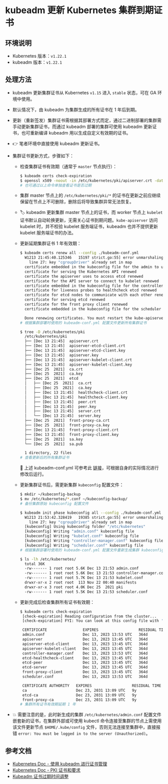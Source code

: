# kubeadm 更新 Kubernetes 集群到期证书

## 环境说明

- Kubernetes 版本：`v1.22.1`
- kubeadm 版本：`v1.22.1`

## 处理方法

- kubeadm 更新集群证书从 Kubernetes `v1.15` 进入 `stable` 状态，可在 GA 环境中使用。
- 默认情况下，由 kubeadm 为集群生成的所有证书在 1 年后到期。
- 更新（重新签发）集群证书需根据其部署方式而定，通过二进制部署的集群需手动更新集群证书，而通过 kubeadm 部署的集群可使用 kubeadm 更新证书，也可重新编译 kubeadm 用以生成自定义有效期的证书。
- 👉 笔者环境中直接使用 kubeadm 更新证书。
- 集群证书更新方式，步骤如下：
  - 检查集群证书有效期（通常于 `master` 节点执行）：

    ```bash
    $ kubeadm certs check-expiration
    $ openssl x509 -noout -in /etc/kubernetes/pki/apiserver.crt -dates
    # 也可通过以上命令单独查看证书是否过期
    ```

  - 集群 master 节点上的 `/etc/kubernetes/pki/*` 的证书在更新之前应继续保留在节点上不可删除，删除后将导致集群异常无法恢复。
  - 🏷 kubeadm 更新集群 master 节点上的证书，而 worker 节点上 `kubelet` 证书默认自动轮换更新，无需关心证书到期问题。`kube-apiserver` 访问 kubelet 时，并不校验 kubelet 服务端证书，kubeadm 也并不提供更新 kubelet 服务端证书的办法。
  - 更新延期集群证书 1 年有效期：

    ```bash
    $ kubeadm certs renew all --config ./kubeadm-conf.yml
      W1213 21:45:40.125346   15197 strict.go:55] error unmarshaling configuration schema.GroupVersionKind{Group:"kubelet.config.k8s.io", Version:"v1beta1", Kind:"KubeletConfiguration"}: error converting YAML to JSON: yaml: unmarshal errors:
        line 27: key "cgroupDriver" already set in map
      certificate embedded in the kubeconfig file for the admin to use and for kubeadm itself renewed
      certificate for serving the Kubernetes API renewed
      certificate the apiserver uses to access etcd renewed
      certificate for the API server to connect to kubelet renewed
      certificate embedded in the kubeconfig file for the controller manager to use renewed
      certificate for liveness probes to healthcheck etcd renewed
      certificate for etcd nodes to communicate with each other renewed
      certificate for serving etcd renewed
      certificate for the front proxy client renewed
      certificate embedded in the kubeconfig file for the scheduler manager to use renewed
    
      Done renewing certificates. You must restart the kube-apiserver, kube-controller-manager, kube-scheduler and etcd, so that they can use the new certificates.
    # 根据集群部署时使用的 kubeadm-conf.yml 配置文件更新所有集群证书
    
    $ tree -D /etc/kubernetes/pki
      /etc/kubernetes/pki
      ├── [Dec 13 21:45]  apiserver.crt
      ├── [Dec 13 21:45]  apiserver-etcd-client.crt
      ├── [Dec 13 21:45]  apiserver-etcd-client.key
      ├── [Dec 13 21:45]  apiserver.key
      ├── [Dec 13 21:45]  apiserver-kubelet-client.crt
      ├── [Dec 13 21:45]  apiserver-kubelet-client.key
      ├── [Dec 25  2021]  ca.crt
      ├── [Dec 25  2021]  ca.key
      ├── [Dec 25  2021]  etcd
      │   ├── [Dec 25  2021]  ca.crt
      │   ├── [Dec 25  2021]  ca.key
      │   ├── [Dec 13 21:45]  healthcheck-client.crt
      │   ├── [Dec 13 21:45]  healthcheck-client.key
      │   ├── [Dec 13 21:45]  peer.crt
      │   ├── [Dec 13 21:45]  peer.key
      │   ├── [Dec 13 21:45]  server.crt
      │   └── [Dec 13 21:45]  server.key
      ├── [Dec 25  2021]  front-proxy-ca.crt
      ├── [Dec 25  2021]  front-proxy-ca.key
      ├── [Dec 13 21:45]  front-proxy-client.crt
      ├── [Dec 13 21:45]  front-proxy-client.key
      ├── [Dec 25  2021]  sa.key
      └── [Dec 25  2021]  sa.pub
    
      1 directory, 22 files
    # 查看更新后的所有集群证书
    ```

    🔗 上述 kubeadm-conf.yml 可参考此 [链接](https://github.com/Alberthua-Perl/kani/blob/main/files/kube-utils/kubeadm-conf.yml)，可根据自身的实际情况进行修改后运行。
  
  - 更新集群证书后，需更新集群 `kubeconfig` 配置文件：

    ```bash
    $ mkdir ~/kubeconfig-backup
    $ mv /etc/kubernetes/*.conf ~/kubeconfig-backup/
    # 备份集群原始 kubeconfig 配置文件
    
    $ kubeadm init phase kubeconfig all --config ./kubeadm-conf.yml 
      W1213 21:53:42.328419   19385 strict.go:55] error unmarshaling configuration schema.GroupVersionKind{Group:"kubelet.config.k8s.io", Version:"v1beta1", Kind:"KubeletConfiguration"}: error converting YAML to JSON: yaml: unmarshal errors:
        line 27: key "cgroupDriver" already set in map
      [kubeconfig] Using kubeconfig folder "/etc/kubernetes"
      [kubeconfig] Writing "admin.conf" kubeconfig file
      [kubeconfig] Writing "kubelet.conf" kubeconfig file
      [kubeconfig] Writing "controller-manager.conf" kubeconfig file
      [kubeconfig] Writing "scheduler.conf" kubeconfig file
    # 根据集群部署时使用的 kubeadm-conf.yml 配置文件重新生成集群 kubeconfig 配置文件
    
    $ ls -lh /etc/kubernetes/
      total 36K
      -rw------- 1 root root 5.6K Dec 13 21:53 admin.conf
      -rw------- 1 root root 5.6K Dec 13 21:53 controller-manager.conf
      -rw------- 1 root root 5.7K Dec 13 21:53 kubelet.conf
      drwxr-xr-x 2 root root  113 Nov 22 00:40 manifests
      drwxr-xr-x 3 root root 4.0K Dec 25  2021 pki
      -rw------- 1 root root 5.5K Dec 13 21:53 scheduler.conf
    ```
  
  - 更新完成后检查集群所有证书有效期：

    ```bash
    $ kubeadm certs check-expiration
     [check-expiration] Reading configuration from the cluster...
     [check-expiration] FYI: You can look at this config file with 'kubectl -n kube-system get cm kubeadm-config -o yaml'
    
     CERTIFICATE                EXPIRES                  RESIDUAL TIME   CERTIFICATE AUTHORITY   EXTERNALLY MANAGED
     admin.conf                 Dec 13, 2023 13:53 UTC   364d                                    no      
     apiserver                  Dec 13, 2023 13:45 UTC   364d            ca                      no      
     apiserver-etcd-client      Dec 13, 2023 13:45 UTC   364d            etcd-ca                 no      
     apiserver-kubelet-client   Dec 13, 2023 13:45 UTC   364d            ca                      no      
     controller-manager.conf    Dec 13, 2023 13:53 UTC   364d                                    no      
     etcd-healthcheck-client    Dec 13, 2023 13:45 UTC   364d            etcd-ca                 no      
     etcd-peer                  Dec 13, 2023 13:45 UTC   364d            etcd-ca                 no      
     etcd-server                Dec 13, 2023 13:45 UTC   364d            etcd-ca                 no      
     front-proxy-client         Dec 13, 2023 13:45 UTC   364d            front-proxy-ca          no      
     scheduler.conf             Dec 13, 2023 13:53 UTC   364d                                    no      
    
     CERTIFICATE AUTHORITY   EXPIRES                  RESIDUAL TIME   EXTERNALLY MANAGED
     ca                      Dec 23, 2031 13:09 UTC   9y              no      
     etcd-ca                 Dec 23, 2031 13:09 UTC   9y              no      
     front-proxy-ca          Dec 23, 2031 13:09 UTC   9y              no
    # 集群所有证书有效期延期 1 年
    ```

- 💥 需要注意的是，此时新生成的集群 `/etc/kubernetes/admin.conf` 配置文件嵌套新的证书，在集群外部或可使用 kubectl 命令连接至集群的节点上需使用该文件更新节点 `$HOME/.kube/config` 文件，否则无法连接至集群中，直接报错 `error: You must be logged in to the server (Unauthorized)`。

## 参考文档

- [Kubernetes Doc - 使用 kubeadm 进行证书管理](https://kubernetes.io/zh-cn/docs/tasks/administer-cluster/kubeadm/kubeadm-certs/)
- [Kubernetes Doc - PKI 证书和要求](https://kubernetes.io/zh-cn/docs/setup/best-practices/certificates/)
- [Kubeadm 证书过期时间调整](https://www.cnblogs.com/skymyyang/p/11093686.html)
